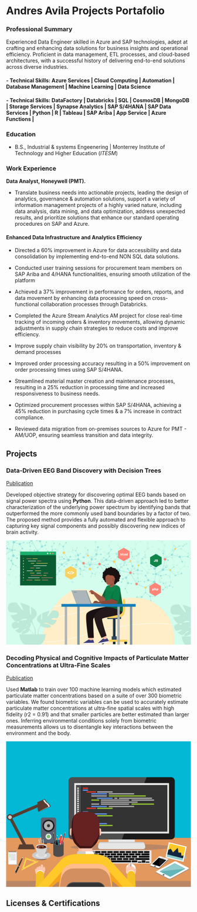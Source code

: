 # **Andres Avila Projects Portafolio** 

### Professional Summary
Experienced Data Engineer skilled in Azure and SAP technologies, adept at crafting and enhancing data solutions for business insights and operational efficiency. Proficient in data management, ETL processes, and cloud-based architectures, with a successful history of delivering end-to-end solutions across diverse industries.

#### - Technical Skills: Azure Services | Cloud Computing | Automation | Database Management | Machine Learning  | Data Science
#### - Technical Skills: DataFactory | Databricks | SQL | CosmosDB | MongoDB | Storage Services | Synapse Analytics | SAP S/4HANA | SAP Data Services | Python | R | Tableau | SAP Ariba | App Service | Azure Functions |

### Education	        		
- B.S., Industrial & systems Engeenering | Monterrey Institute of Technology and Higher Education (_ITESM_)

### Work Experience

**Data Analyst, Honeywell (PMT).**
- Translate business needs into actionable projects, leading the design of analytics, governance & automation solutions, support a variety of information management projects of a highly varied nature, including data analysis, data mining, and data optimization, address unexpected results, and prioritize solutions that enhance our standard operating procedures on SAP and Azure.

#### Enhanced Data Infrastructure and Analytics Efficiency
- Directed a 60% improvement in Azure for data accessibility and data consolidation by implementing end-to-end NON SQL data solutions.
- Conducted user training sessions for procurement team members on SAP Ariba and 4/HANA functionalities, ensuring smooth utilization of the platform
- Achieved a 37% improvement in performance for orders, reports, and data movement by enhancing data processing speed on cross-functional collaboration processes through Databricks.
- Completed the Azure Stream Analytics AM project for close real-time tracking of incoming orders & inventory movements, allowing dynamic adjustments in supply chain strategies to reduce costs and improve efficiency. 


- Improve supply chain visibility by 20% on transportation, inventory & demand processes
- Improved order processing accuracy resulting in a 50% improvement on order processing times using SAP S/4HANA.
- Streamlined material master creation and maintenance processes, resulting in a 25% reduction in processing time and increased responsiveness to business needs.
- Optimized procurement processes within SAP S/4HANA, achieving a 45% reduction in purchasing cycle times & a 7% increase in contract compliance.
- Reviewed data migration from on-premises sources to Azure for PMT - AM/UOP, ensuring seamless transition and data integrity.

## Projects
### Data-Driven EEG Band Discovery with Decision Trees
[Publication](https://www.mdpi.com/1424-8220/22/8/3048)

Developed objective strategy for discovering optimal EEG bands based on signal power spectra using **Python**. This data-driven approach led to better characterization of the underlying power spectrum by identifying bands that outperformed the more commonly used band boundaries by a factor of two. The proposed method provides a fully automated and flexible approach to capturing key signal components and possibly discovering new indices of brain activity.

![EEG Band Discovery](/assets/feature.jpg)

### Decoding Physical and Cognitive Impacts of Particulate Matter Concentrations at Ultra-Fine Scales
[Publication](https://www.mdpi.com/1424-8220/22/11/4240)

Used **Matlab** to train over 100 machine learning models which estimated particulate matter concentrations based on a suite of over 300 biometric variables. We found biometric variables can be used to accurately estimate particulate matter concentrations at ultra-fine spatial scales with high fidelity (r2 = 0.91) and that smaller particles are better estimated than larger ones. Inferring environmental conditions solely from biometric measurements allows us to disentangle key interactions between the environment and the body.

![Data Scientist](assets/programming.jpg)

## Licenses & Certifications  
